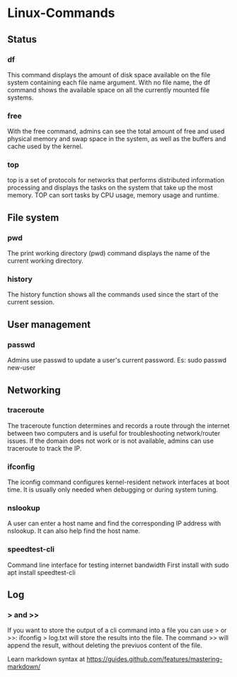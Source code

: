 # Linux-Commands

## Status
### df
This command displays the amount of disk space available on the file system containing each file name argument. With no file name, the df command shows the available space on all the currently mounted file systems.
### free
With the free command, admins can see the total amount of free and used physical memory and swap space in the system, as well as the buffers and cache used by the kernel.
### top
top is a set of protocols for networks that performs distributed information processing and displays the tasks on the system that take up the most memory. TOP can sort tasks by CPU usage, memory usage and runtime.

## File system
### pwd
The print working directory (pwd) command displays the name of the current working directory.
### history
The history function shows all the commands used since the start of the current session.

## User management
### passwd
Admins use passwd to update a user's current password.
Es: sudo passwd new-user

## Networking
### traceroute
The traceroute function determines and records a route through the internet between two computers and is useful for troubleshooting network/router issues. If the domain does not work or is not available, admins can use traceroute to track the IP.
### ifconfig
The iconfig command configures kernel-resident network interfaces at boot time. It is usually only needed when debugging or during system tuning.
### nslookup
A user can enter a host name and find the corresponding IP address with nslookup. It can also help find the host name.
### speedtest-cli
Command line interface for testing internet bandwidth
First install with
sudo apt install speedtest-cli


## Log
### > and >>
If you want to store the output of a cli command into a file you can use > or >>:
ifconfig > log.txt
will store the results into the file.
The command >> will append the result, without deleting the previuos content of the file.



Learn markdown syntax at https://guides.github.com/features/mastering-markdown/
